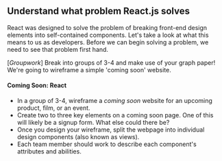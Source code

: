 
## Understand what problem React.js solves

React was designed to solve the problem of breaking front-end design elements into self-contained components. Let's take a look at what this means to us as developers. Before we can begin solving a problem, we need to see that problem first hand.

[*Groupwork*] Break into groups of 3-4 and make use of your graph paper! We're going to wireframe a simple 'coming soon' website.

#### Coming Soon: React

* In a group of 3-4, wireframe a *coming soon* website for an upcoming product, film, or an event.
* Create two to three key elements on a coming soon page. One of this will likely be a signup form. What else could there be?
* Once you design your wireframe, split the webpage into individual design components (also known as views).
* Each team member should work to describe each component's attributes and abilities.